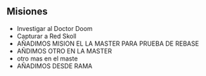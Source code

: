 ## Misiones

* Investigar al Doctor Doom
* Capturar a Red Skoll
* AÑADIMOS MISION EL LA MASTER PARA PRUEBA DE REBASE
* AÑDIMOS OTRO EN LA MASTER
* otro mas en el maste
* AÑADIMOS DESDE RAMA
